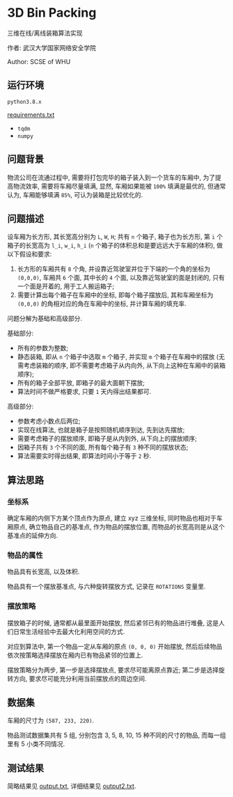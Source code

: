# 3D Bin Packing

三维在线/离线装箱算法实现

作者: 武汉大学国家网络安全学院

Author: SCSE of WHU

## 运行环境

`python3.8.x`

[requirements.txt](requirements.txt)

- `tqdm`
- `numpy`

## 问题背景

物流公司在流通过程中, 需要将打包完毕的箱子装入到一个货车的车厢中, 为了提高物流效率, 需要将车厢尽量填满, 显然, 车厢如果能被 `100%` 填满是最优的, 但通常认为, 车厢能够填满 `85%`, 可认为装箱是比较优化的.

## 问题描述

设车厢为长方形, 其长宽高分别为 `L`, `W`, `H`; 共有 `n` 个箱子, 箱子也为长方形, 第 `i` 个箱子的长宽高为 `l_i`, `w_i`, `h_i` (`n` 个箱子的体积总和是要远远大于车厢的体积), 做以下假设和要求:

1. 长方形的车厢共有 `8` 个角, 并设靠近驾驶室并位于下端的一个角的坐标为 `(0,0,0)`, 车厢共 `6` 个面, 其中长的 `4` 个面, 以及靠近驾驶室的面是封闭的, 只有一个面是开着的, 用于工人搬运箱子;
2. 需要计算出每个箱子在车厢中的坐标, 即每个箱子摆放后, 其和车厢坐标为 `(0,0,0)` 的角相对应的角在车厢中的坐标, 并计算车厢的填充率.

问题分解为基础和高级部分.

基础部分:

- 所有的参数为整数;
- 静态装箱, 即从 `n` 个箱子中选取 `m` 个箱子, 并实现 `m` 个箱子在车厢中的摆放 (无需考虑装箱的顺序, 即不需要考虑箱子从内向外, 从下向上这种在车厢中的装箱顺序);
- 所有的箱子全部平放, 即箱子的最大面朝下摆放;
- 算法时间不做严格要求, 只要 `1` 天内得出结果都可.

高级部分:

- 参数考虑小数点后两位;
- 实现在线算法, 也就是箱子是按照随机顺序到达, 先到达先摆放;
- 需要考虑箱子的摆放顺序, 即箱子是从内到外, 从下向上的摆放顺序;
- 因箱子共有 `3` 个不同的面, 所有每个箱子有 `3` 种不同的摆放状态;
- 算法需要实时得出结果, 即算法时间小于等于 `2` 秒.

## 算法思路

### 坐标系

确定车厢的内侧下方某个顶点作为原点, 建立 xyz 三维坐标, 同时物品也相对于车厢原点, 确立物品自己的基准点, 作为物品的摆放位置, 而物品的长宽高则是从这个基准点的延伸方向.

### 物品的属性

物品具有长宽高, 以及体积.

物品具有一个摆放基准点, 与六种旋转摆放方式, 记录在 `ROTATIONS` 变量里.

### 摆放策略

摆放箱子的时候, 通常都从最里面开始摆放, 然后紧邻已有的物品进行堆叠, 这是人们日常生活经验中去最大化利用空间的方式.

对应到算法中, 第一个物品一定从车厢的原点 `(0, 0, 0)` 开始摆放, 然后后续物品依次按策略选择摆放在厢内已有物品紧邻的位置上.

摆放策略分为两步, 第一步是选择摆放点, 要求尽可能离原点靠近; 第二步是选择旋转方向, 要求尽可能充分利用当前摆放点的周边空间.

## 数据集

车厢的尺寸为 `(587, 233, 220)`.

物品测试数据集共有 5 组, 分别包含 3, 5, 8, 10, 15 种不同的尺寸的物品, 而每一组里有 5 小类不同情况.

## 测试结果

简略结果见 [output.txt](output.txt), 详细结果见 [output2.txt](output2.txt).
